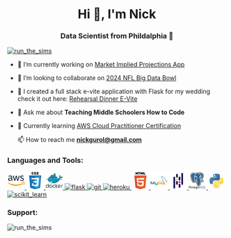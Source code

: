 <h1 align="center">Hi 👋, I'm Nick</h1>
<h3 align="center">Data Scientist from Phildalphia 🌆</h3>


<p align="left"> <a href="https://twitter.com/run_the_sims" target="blank"><img src="https://img.shields.io/twitter/follow/run_the_sims?logo=twitter&style=for-the-badge" alt="run_the_sims" /></a> </p>

- 🔭 I’m currently working on [Market Implied Projections App](https://github.com/stranger9977/market_implied_fantasy_football)
- 🏈 I’m looking to collaborate on [2024 NFL Big Data Bowl](https://github.com/stranger9977/BigDataBowl2024)
- 🤵 I created a full stack e-vite application with Flask for my wedding check it out here: [Rehearsal Dinner E-Vite](https://rehearsal-dinner.herokuapp.com/samandnick)
- 🐍 Ask me about **Teaching Middle Schoolers How to Code**
- 👷 Currently learning [AWS Cloud Practitioner Certification]([https://aws.amazon.com/certification/certified-cloud-practitioner/?c=sec&sec=resources](https://github.com/stranger9977/aws_certification))

  📫 How to reach me **nickgurol@gmail.com**

<h3 align="left">Languages and Tools:</h3>
<p align="left"> <a href="https://aws.amazon.com" target="_blank" rel="noreferrer"> <img src="https://raw.githubusercontent.com/devicons/devicon/master/icons/amazonwebservices/amazonwebservices-original-wordmark.svg" alt="aws" width="40" height="40"/> </a> <a href="https://www.w3schools.com/css/" target="_blank" rel="noreferrer"> <img src="https://raw.githubusercontent.com/devicons/devicon/master/icons/css3/css3-original-wordmark.svg" alt="css3" width="40" height="40"/> </a> <a href="https://www.docker.com/" target="_blank" rel="noreferrer"> <img src="https://raw.githubusercontent.com/devicons/devicon/master/icons/docker/docker-original-wordmark.svg" alt="docker" width="40" height="40"/> </a> <a href="https://flask.palletsprojects.com/" target="_blank" rel="noreferrer"> <img src="https://www.vectorlogo.zone/logos/pocoo_flask/pocoo_flask-icon.svg" alt="flask" width="40" height="40"/> </a> <a href="https://git-scm.com/" target="_blank" rel="noreferrer"> <img src="https://www.vectorlogo.zone/logos/git-scm/git-scm-icon.svg" alt="git" width="40" height="40"/> </a> <a href="https://heroku.com" target="_blank" rel="noreferrer"> <img src="https://www.vectorlogo.zone/logos/heroku/heroku-icon.svg" alt="heroku" width="40" height="40"/> </a> <a href="https://www.w3.org/html/" target="_blank" rel="noreferrer"> <img src="https://raw.githubusercontent.com/devicons/devicon/master/icons/html5/html5-original-wordmark.svg" alt="html5" width="40" height="40"/> </a> <a href="https://www.mysql.com/" target="_blank" rel="noreferrer"> <img src="https://raw.githubusercontent.com/devicons/devicon/master/icons/mysql/mysql-original-wordmark.svg" alt="mysql" width="40" height="40"/> </a> <a href="https://pandas.pydata.org/" target="_blank" rel="noreferrer"> <img src="https://raw.githubusercontent.com/devicons/devicon/2ae2a900d2f041da66e950e4d48052658d850630/icons/pandas/pandas-original.svg" alt="pandas" width="40" height="40"/> </a> <a href="https://www.postgresql.org" target="_blank" rel="noreferrer"> <img src="https://raw.githubusercontent.com/devicons/devicon/master/icons/postgresql/postgresql-original-wordmark.svg" alt="postgresql" width="40" height="40"/> </a> <a href="https://www.python.org" target="_blank" rel="noreferrer"> <img src="https://raw.githubusercontent.com/devicons/devicon/master/icons/python/python-original.svg" alt="python" width="40" height="40"/> </a> <a href="https://scikit-learn.org/" target="_blank" rel="noreferrer"> <img src="https://upload.wikimedia.org/wikipedia/commons/0/05/Scikit_learn_logo_small.svg" alt="scikit_learn" width="40" height="40"/> </a> </p>

<h3 align="left">Support:</h3>

<p><a href="https://www.buymeacoffee.com/run_the_sims"> <img align="left" src="https://cdn.buymeacoffee.com/buttons/v2/default-yellow.png" height="50" width="210" alt="run_the_sims" /></a></p><br><br>
